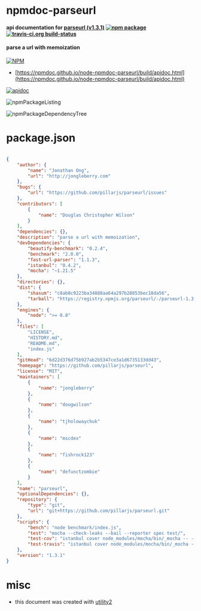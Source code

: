 # npmdoc-parseurl

#### api documentation for  [parseurl (v1.3.1)](https://github.com/pillarjs/parseurl)  [![npm package](https://img.shields.io/npm/v/npmdoc-parseurl.svg?style=flat-square)](https://www.npmjs.org/package/npmdoc-parseurl) [![travis-ci.org build-status](https://api.travis-ci.org/npmdoc/node-npmdoc-parseurl.svg)](https://travis-ci.org/npmdoc/node-npmdoc-parseurl)

#### parse a url with memoization

[![NPM](https://nodei.co/npm/parseurl.png?downloads=true&downloadRank=true&stars=true)](https://www.npmjs.com/package/parseurl)

- [https://npmdoc.github.io/node-npmdoc-parseurl/build/apidoc.html](https://npmdoc.github.io/node-npmdoc-parseurl/build/apidoc.html)

[![apidoc](https://npmdoc.github.io/node-npmdoc-parseurl/build/screenCapture.buildCi.browser.%252Ftmp%252Fbuild%252Fapidoc.html.png)](https://npmdoc.github.io/node-npmdoc-parseurl/build/apidoc.html)

![npmPackageListing](https://npmdoc.github.io/node-npmdoc-parseurl/build/screenCapture.npmPackageListing.svg)

![npmPackageDependencyTree](https://npmdoc.github.io/node-npmdoc-parseurl/build/screenCapture.npmPackageDependencyTree.svg)



# package.json

```json

{
    "author": {
        "name": "Jonathan Ong",
        "url": "http://jongleberry.com"
    },
    "bugs": {
        "url": "https://github.com/pillarjs/parseurl/issues"
    },
    "contributors": [
        {
            "name": "Douglas Christopher Wilson"
        }
    ],
    "dependencies": {},
    "description": "parse a url with memoization",
    "devDependencies": {
        "beautify-benchmark": "0.2.4",
        "benchmark": "2.0.0",
        "fast-url-parser": "1.1.3",
        "istanbul": "0.4.2",
        "mocha": "~1.21.5"
    },
    "directories": {},
    "dist": {
        "shasum": "c8ab8c9223ba34888aa64a297b28853bec18da56",
        "tarball": "https://registry.npmjs.org/parseurl/-/parseurl-1.3.1.tgz"
    },
    "engines": {
        "node": ">= 0.8"
    },
    "files": [
        "LICENSE",
        "HISTORY.md",
        "README.md",
        "index.js"
    ],
    "gitHead": "6d22d376d75b927ab2b5347ce3a1d6735133dd43",
    "homepage": "https://github.com/pillarjs/parseurl",
    "license": "MIT",
    "maintainers": [
        {
            "name": "jongleberry"
        },
        {
            "name": "dougwilson"
        },
        {
            "name": "tjholowaychuk"
        },
        {
            "name": "mscdex"
        },
        {
            "name": "fishrock123"
        },
        {
            "name": "defunctzombie"
        }
    ],
    "name": "parseurl",
    "optionalDependencies": {},
    "repository": {
        "type": "git",
        "url": "git+https://github.com/pillarjs/parseurl.git"
    },
    "scripts": {
        "bench": "node benchmark/index.js",
        "test": "mocha --check-leaks --bail --reporter spec test/",
        "test-cov": "istanbul cover node_modules/mocha/bin/_mocha -- --check-leaks --reporter dot test/",
        "test-travis": "istanbul cover node_modules/mocha/bin/_mocha --report lcovonly -- --check-leaks --reporter spec test/"
    },
    "version": "1.3.1"
}
```



# misc
- this document was created with [utility2](https://github.com/kaizhu256/node-utility2)
